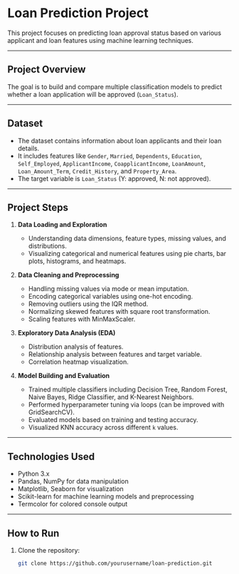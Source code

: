 # Loan Prediction Project

This project focuses on predicting loan approval status based on various applicant and loan features using machine learning techniques.

---

## Project Overview

The goal is to build and compare multiple classification models to predict whether a loan application will be approved (`Loan_Status`).

---

## Dataset

- The dataset contains information about loan applicants and their loan details.
- It includes features like `Gender`, `Married`, `Dependents`, `Education`, `Self_Employed`, `ApplicantIncome`, `CoapplicantIncome`, `LoanAmount`, `Loan_Amount_Term`, `Credit_History`, and `Property_Area`.
- The target variable is `Loan_Status` (Y: approved, N: not approved).

---

## Project Steps

1. **Data Loading and Exploration**
   - Understanding data dimensions, feature types, missing values, and distributions.
   - Visualizing categorical and numerical features using pie charts, bar plots, histograms, and heatmaps.

2. **Data Cleaning and Preprocessing**
   - Handling missing values via mode or mean imputation.
   - Encoding categorical variables using one-hot encoding.
   - Removing outliers using the IQR method.
   - Normalizing skewed features with square root transformation.
   - Scaling features with MinMaxScaler.

3. **Exploratory Data Analysis (EDA)**
   - Distribution analysis of features.
   - Relationship analysis between features and target variable.
   - Correlation heatmap visualization.

4. **Model Building and Evaluation**
   - Trained multiple classifiers including Decision Tree, Random Forest, Naive Bayes, Ridge Classifier, and K-Nearest Neighbors.
   - Performed hyperparameter tuning via loops (can be improved with GridSearchCV).
   - Evaluated models based on training and testing accuracy.
   - Visualized KNN accuracy across different `k` values.

---

## Technologies Used

- Python 3.x
- Pandas, NumPy for data manipulation
- Matplotlib, Seaborn for visualization
- Scikit-learn for machine learning models and preprocessing
- Termcolor for colored console output

---

## How to Run

1. Clone the repository:
   ```bash
   git clone https://github.com/yourusername/loan-prediction.git
